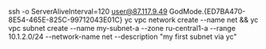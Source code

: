 ssh -o ServerAliveInterval=120 user@87.117.9.49
GodMode.{ED7BA470-8E54-465E-825C-99712043E01C}
yc vpc network create --name net && yc vpc subnet create --name my-subnet-a --zone ru-central1-a --range 10.1.2.0/24 --network-name net --description "my first subnet via yc"